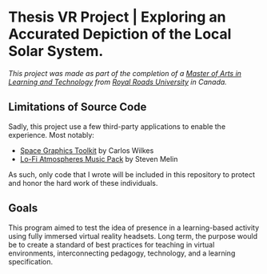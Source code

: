 # Thesis VR Project | Exploring an Accurated Depiction of the Local Solar System.
 
*This project was made as part of the completion of a [Master of Arts in Learning and Technology](https://www.royalroads.ca/programs/master-arts-learning-and-technology) from [Royal Roads University](https://www.royalroads.ca/) in Canada.*

## Limitations of Source Code
Sadly, this project use a few third-party applications to enable the experience. Most notably:

 - [Space Graphics Toolkit](https://assetstore.unity.com/packages/tools/level-design/space-graphics-toolkit-4160) by Carlos Wilkes
 - [Lo-Fi Atmospheres Music Pack](https://assetstore.unity.com/packages/audio/music/electronic/lo-fi-atmospheres-music-pack-162112) by Steven Melin

As such, only code that I wrote will be included in this repository to protect and honor the hard work of these individuals.

## Goals
This program aimed to test the idea of presence in a learning-based activity using fully immersed virtual reality headsets. Long term, the purpose would be to create a standard of best practices for teaching in virtual environments, interconnecting pedagogy, technology, and a learning specification. 
